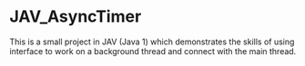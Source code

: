 # JAV_AsyncTimer
This is a small project in JAV (Java 1) which demonstrates the skills of using interface to work on a background thread and connect with the main thread.
